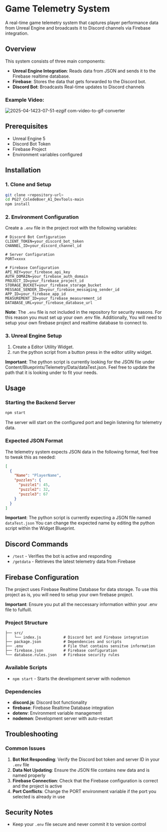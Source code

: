 # Game Telemetry System

A real-time game telemetry system that captures player performance data from Unreal Engine and broadcasts it to Discord channels via Firebase integration.

## Overview

This system consists of three main components:
- **Unreal Engine Integration**: Reads data from JSON and sends it to the Firebase realtime database.
- **Firebase**: Stores the data that gets forwarded to the Discord bot.
- **Discord Bot**: Broadcasts Real-time updates to Discord channels

### **Example Video:**
![2025-04-1423-07-51-ezgif com-video-to-gif-converter](https://github.com/user-attachments/assets/c81f54d9-b3e9-4876-9c44-120793bf5acc)

## Prerequisites

- Unreal Engine 5
- Discord Bot Token
- Firebase Project
- Environment variables configured

## Installation

### 1. Clone and Setup

```bash
git clone <repository-url>
cd PG27_ColedeBoer_A1_DevTools-main
npm install
```

### 2. Environment Configuration

Create a `.env` file in the project root with the following variables:

```env
# Discord Bot Configuration
CLIENT_TOKEN=your_discord_bot_token
CHANNEL_ID=your_discord_channel_id

# Server Configuration
PORT=xxxx

# Firebase Configuration
API_KEY=your_firebase_api_key
AUTH_DOMAIN=your_firebase_auth_domain
PROJECT_ID=your_firebase_project_id
STORAGE_BUCKET=your_firebase_storage_bucket
MESSAGE_SENDER_ID=your_firebase_messaging_sender_id
APP_ID=your_firebase_app_id
MEASUREMENT_ID=your_firebase_measurement_id
DATABASE_URL=your_firebase_database_url
```

**Note**: The `.env` file is not included in the repository for security reasons. For this reason you must set up your own .env file. Additionally, You will need to setup your own firebase project and realtime database to connect to.


### 3. Unreal Engine Setup

1. Create a Editor Utility Widget.
2. run the python script from a button press in the editor utility widget. 

**Important**: The python script is currently looking for the JSON file under Content/Blueprints/Telemetry/Data/dataTest.json. Feel free to update the path that it is looking under to fit your needs.

## Usage

### Starting the Backend Server

```bash
npm start
```

The server will start on the configured port and begin listening for telemetry data.

### Expected JSON Format

The telemetry system expects JSON data in the following format, feel free to tweak this as needed:

```json
[
  {
    "Name": "PlayerName",
    "puzzles": {
      "puzzle1": 45,
      "puzzle2": 32,
      "puzzle3": 67
    }
  }
]
```

**Important**: The python script is currently expecting a JSON file named `dataTest.json` You can change the expected name by editing the python script within the Widget Blueprint.

## Discord Commands

- `/test` - Verifies the bot is active and responding
- `/getdata` - Retrieves the latest telemetry data from Firebase

## Firebase Configuration

The project uses Firebase Realtime Database for data storage. To use this project as is, you will need to setup your own firebase project.

**Important**: Ensure you put all the neccessary information within your .env file to fulfuill.

### Project Structure

```
├── src/
│   └── index.js          # Discord bot and Firebase integration
├── package.json          # Dependencies and scripts
├── .env                  # File that contains sensitve information
├── firebase.json         # Firebase configuration
└── database.rules.json   # Firebase security rules
```

### Available Scripts

- `npm start` - Starts the development server with nodemon

### Dependencies

- **discord.js**: Discord bot functionality
- **firebase**: Firebase Realtime Database integration
- **dotenv**: Environment variable management
- **nodemon**: Development server with auto-restart

## Troubleshooting

### Common Issues

1. **Bot Not Responding**: Verify the Discord bot token and server ID in your `.env` file
2. **Data Not Updating**: Ensure the JSON file contains new data and is named properly
3. **Firebase Connection**: Check that the Firebase configuration is correct and the project is active
4. **Port Conflicts**: Change the PORT environment variable if the port you selected is already in use

## Security Notes

- Keep your `.env` file secure and never commit it to version control
